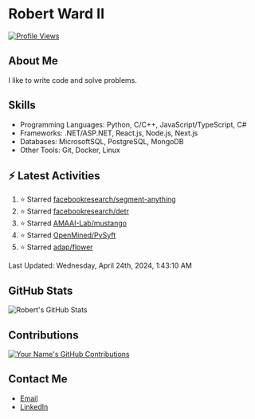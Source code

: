
# Robert Ward II

[![Profile Views](https://komarev.com/ghpvc/?username=Robert-W-Ward)](https://github.com/Robert-W-Ward)

## About Me
I like to write code and solve problems.

## Skills
- Programming Languages: Python, C/C++, JavaScript/TypeScript, C#
- Frameworks: .NET/ASP.NET, React.js, Node.js, Next.js
- Databases: MicrosoftSQL, PostgreSQL, MongoDB
- Other Tools: Git, Docker, Linux

## :zap: Latest Activities
<!--RECENT_ACTIVITY:start-->
1. ⭐ Starred [facebookresearch/segment-anything](https://github.com/facebookresearch/segment-anything)
2. ⭐ Starred [facebookresearch/detr](https://github.com/facebookresearch/detr)
3. ⭐ Starred [AMAAI-Lab/mustango](https://github.com/AMAAI-Lab/mustango)
4. ⭐ Starred [OpenMined/PySyft](https://github.com/OpenMined/PySyft)
5. ⭐ Starred [adap/flower](https://github.com/adap/flower)
<!--RECENT_ACTIVITY:end-->

<!--RECENT_ACTIVITY:last_update-->
Last Updated: Wednesday, April 24th, 2024, 1:43:10 AM
<!--RECENT_ACTIVITY:last_update_end-->

<!--END_SECTIN:activity-->
## GitHub Stats
![Robert's GitHub Stats](https://github-readme-stats.vercel.app/api?username=Robert-W-Ward&show_icons=true&theme=radical)

## Contributions
[![Your Name's GitHub Contributions](https://github-readme-streak-stats.herokuapp.com/?user=Robert-W-Ward&theme=radical)](https://github.com/your-username)

## Contact Me
- [Email](mailto:robertwesleyward2019@gmail.com)
- [LinkedIn](https://linkedin.com/in/https://www.linkedin.com/in/robert-ward-ii/)
